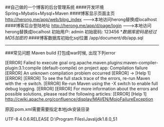 ##自己做的一个博客的后台管理系统
####开发环境
Spring+Mybatis+Mysql+Maven
####博客显示页面主页
http://herong.me/app/web/blog_index	--->本地访问herong替换成localhost
####博客后台登陆地址
http://herong.me/app/d/page/login		--->本地访问herong替换成localhost
初始用户:  admin
初始密码:  123456
**数据库密码是经过MD5加密的*
####博客数据库初始化sql位置
/app/document/db/app.sql

-----------
###常见问题
Maven build 打包成war时候, 出现下列error

[ERROR] Failed to execute goal org.apache.maven.plugins:maven-compiler-plugin:3.1:compile (default-compile) on project app: Compilation failure
[ERROR] An unknown compilation problem occurred
[ERROR] -> [Help 1]
[ERROR] 
[ERROR] To see the full stack trace of the errors, re-run Maven with the -e switch.
[ERROR] Re-run Maven using the -X switch to enable full debug logging.
[ERROR] 
[ERROR] For more information about the errors and possible solutions, please read the following articles:
[ERROR] [Help 1] http://cwiki.apache.org/confluence/display/MAVEN/MojoFailureException

原因:pom.xml需要需要指定本地jdk安装目录

<properties>
		<project.build.sourceEncoding>
			UTF-8
		</project.build.sourceEncoding>
		<spring.version>4.0.6.RELEASE</spring.version>
		<JAVA_HOME>D:\Program Files\Java\jdk1.8.0_51</JAVA_HOME>
</properties>


